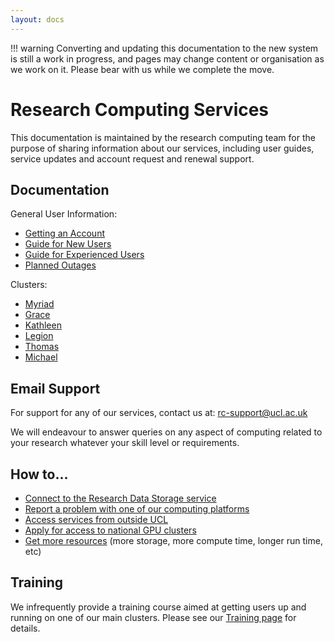 ```yaml
---
layout: docs
---
```


!!! warning
    Converting and updating this documentation to the new system is still a work in progress, and pages may change content or organisation as we work on it. Please bear with us while we complete the move.


# Research Computing Services

This documentation is maintained by the research computing team for the purpose
of sharing information about our services, including user guides,
service updates and account request and renewal support.

## Documentation

General User Information:

 - [Getting an Account](Account_Services)
 - [Guide for New Users](New_Users)
 - [Guide for Experienced Users](Experienced_Users)
 - [Planned Outages](Planned_Outages)

Clusters:

 - [Myriad](Clusters/Myriad)
 - [Grace](Clusters/Grace)
 - [Kathleen](Clusters/Kathleen)
 - [Legion](Clusters/Legion)
 - [Thomas](Clusters/Thomas)
 - [Michael](Clusters/Michael)

## Email Support

For support for any of our services, contact us at: [rc-support@ucl.ac.uk](mailto:rc-support@ucl.ac.uk)

We will endeavour to answer queries on any aspect of computing related to your research whatever your skill level or requirements.

## How to...

 - [Connect to the Research Data Storage service](Connecting_to_Research_Data_Services)
 - [Report a problem with one of our computing platforms](Reporting_problems)
 - [Access services from outside UCL](Accessing_RC_Systems.md#Accessing_services_from_outside_UCL)
 - [Apply for access to national GPU clusters](GPU_Clusters)
 - [Get more resources](Additional_Resource_Requests) (more storage, more compute time, longer run time, etc)

## Training

We infrequently provide a training course aimed at getting users up and running on one of our main clusters. Please see our [Training page](Training) for details.

